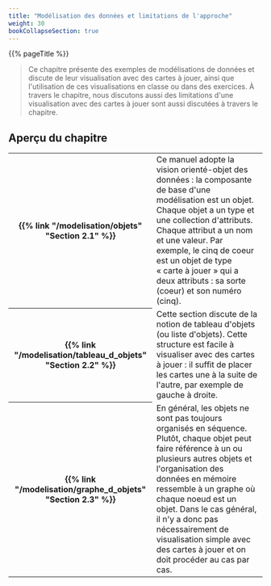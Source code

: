 ```yaml
---
title: "Modélisation des données et limitations de l'approche"
weight: 30
bookCollapseSection: true
---
```


{{% pageTitle %}}

> Ce chapitre présente des exemples de modélisations de données et discute de
> leur visualisation avec des cartes à jouer, ainsi que l'utilisation de ces
> visualisations en classe ou dans des exercices.  À travers le chapitre, nous
> discutons aussi des limitations d'une visualisation avec des cartes à jouer
> sont aussi discutées à travers le chapitre.


<h2>Aperçu du chapitre</h2>

<table>


<tr>
<th>
{{% link "/modelisation/objets" "Section 2.1" %}}
</th>

<td> Ce manuel adopte la vision orienté-objet des données&nbsp;: la composante de
base d'une modélisation est un objet.  Chaque objet a un type et une collection
d'attributs.  Chaque attribut a un nom et une valeur.  Par exemple, le cinq de
coeur est un objet de type «&nbsp;carte à jouer&nbsp;» qui a deux attributs&nbsp;: sa sorte
(coeur) et son numéro (cinq).  </td>

</tr>

<tr>
<th>
{{% link "/modelisation/tableau_d_objets" "Section 2.2" %}}
</th>

<td>
Cette section discute de la notion de tableau d'objets (ou liste d'objets).
Cette structure est facile à visualiser avec des cartes à jouer&nbsp;: il suffit de
placer les cartes une à la suite de l'autre, par exemple de gauche à droite.
</td>
</tr>

<tr>
<th>
{{% link "/modelisation/graphe_d_objets" "Section 2.3" %}}
</th>

<td> 
En général, les objets ne sont pas toujours organisés en séquence.
Plutôt, chaque objet peut faire référence à un ou plusieurs autres objets et
l'organisation des données en mémoire ressemble à un graphe où chaque noeud est
un objet.  Dans le cas général, il n'y a donc pas nécessairement de
visualisation simple avec des cartes à jouer et on doit procéder au cas par
cas.  
</td> 
</tr>

</table>

